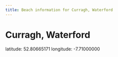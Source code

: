 ```yaml
---
title: Beach information for Curragh, Waterford
---
```

# Curragh, Waterford 

<div class="location-info">latitude: 52.80665171 longitude: -7.71000000</div>
<div id="met-eireann-warnings" onload="get_met_eireann_warnings(EI27)"></div>
<div></div>